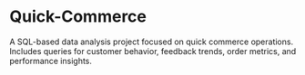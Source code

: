 # Quick-Commerce
A SQL-based data analysis project focused on quick commerce operations. Includes queries for customer behavior, feedback trends, order metrics, and performance insights.
